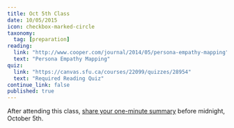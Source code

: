 ```yaml
---
title: Oct 5th Class
date: 10/05/2015
icon: checkbox-marked-circle
taxonomy:
  tag: [preparation]
reading:
  link: "http://www.cooper.com/journal/2014/05/persona-empathy-mapping"
  text: "Persona Empathy Mapping"
quiz:
  link: "https://canvas.sfu.ca/courses/22099/quizzes/28954"
  text: "Required Reading Quiz"
continue_link: false
published: true
---
```

After attending this class, [share your one-minute summary](https://canvas.sfu.ca/courses/22099/discussion_topics/382626) before midnight, October 5th.
